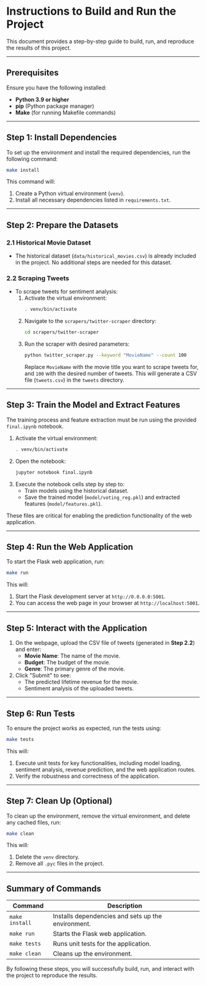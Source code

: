 # Instructions to Build and Run the Project

This document provides a step-by-step guide to build, run, and reproduce the results of this project.

---

## Prerequisites
Ensure you have the following installed:
- **Python 3.9 or higher**
- **pip** (Python package manager)
- **Make** (for running Makefile commands)

---

## Step 1: Install Dependencies
To set up the environment and install the required dependencies, run the following command:

```bash
make install
```

This command will:
1. Create a Python virtual environment (`venv`).
2. Install all necessary dependencies listed in `requirements.txt`.

---

## Step 2: Prepare the Datasets

### 2.1 Historical Movie Dataset
- The historical dataset (`data/historical_movies.csv`) is already included in the project. No additional steps are needed for this dataset.

### 2.2 Scraping Tweets
- To scrape tweets for sentiment analysis:
  1. Activate the virtual environment:
     ```bash
     . venv/bin/activate
     ```
  2. Navigate to the `scrapers/twitter-scraper` directory:
     ```bash
     cd scrapers/twitter-scraper
     ```
  3. Run the scraper with desired parameters:
     ```bash
     python twitter_scraper.py --keyword "MovieName" --count 100
     ```
     Replace `MovieName` with the movie title you want to scrape tweets for, and `100` with the desired number of tweets. This will generate a CSV file (`tweets.csv`) in the `tweets` directory.

---

## Step 3: Train the Model and Extract Features

The training process and feature extraction must be run using the provided `final.ipynb` notebook.

1. Activate the virtual environment:
   ```bash
   . venv/bin/activate
   ```
2. Open the notebook:
   ```bash
   jupyter notebook final.ipynb
   ```
3. Execute the notebook cells step by step to:
   - Train models using the historical dataset.
   - Save the trained model (`model/voting_reg.pkl`) and extracted features (`model/features.pkl`).

These files are critical for enabling the prediction functionality of the web application.

---

## Step 4: Run the Web Application

To start the Flask web application, run:

```bash
make run
```

This will:
1. Start the Flask development server at `http://0.0.0.0:5001`.
2. You can access the web page in your browser at `http://localhost:5001`.

---

## Step 5: Interact with the Application

1. On the webpage, upload the CSV file of tweets (generated in **Step 2.2**) and enter:
   - **Movie Name**: The name of the movie.
   - **Budget**: The budget of the movie.
   - **Genre**: The primary genre of the movie.
2. Click "Submit" to see:
   - The predicted lifetime revenue for the movie.
   - Sentiment analysis of the uploaded tweets.

---

## Step 6: Run Tests

To ensure the project works as expected, run the tests using:

```bash
make tests
```

This will:
1. Execute unit tests for key functionalities, including model loading, sentiment analysis, revenue prediction, and the web application routes.
2. Verify the robustness and correctness of the application.

---

## Step 7: Clean Up (Optional)

To clean up the environment, remove the virtual environment, and delete any cached files, run:

```bash
make clean
```

This will:
1. Delete the `venv` directory.
2. Remove all `.pyc` files in the project.

---

## Summary of Commands
| Command           | Description                                      |
|--------------------|--------------------------------------------------|
| `make install`     | Installs dependencies and sets up the environment. |
| `make run`         | Starts the Flask web application.               |
| `make tests`       | Runs unit tests for the application.            |
| `make clean`       | Cleans up the environment.                      |

By following these steps, you will successfully build, run, and interact with the project to reproduce the results.
